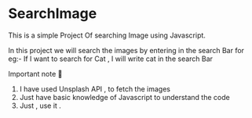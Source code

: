 # SearchImage


This is a simple Project Of searching Image using Javascript.

In this project we will search the images by entering in the search Bar
for eg:- If I want to search for Cat , I will write cat in the search Bar

Important note 🥇
1. I have used Unsplash API , to fetch the images
2. Just have basic knowledge of Javascript to understand the code
3. Just , use it .
